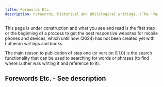 ```yaml
---
title: Forewords Etc.
description: Forewords, historical and philological writings. (The "Passional" with illustrations.) As a supplement to the sixth volume; Interpretation of the Old Testament. (Conclusion.) Interpretations on the prophets Obadiah to Malachi.
---
```


This page is under construction and what you see and read is the first step or the beginning of a process to get the best responsive websites for mobile phones and devices, which until now (2024) has not been created yet with Lutheran writings and books.

The main reason to publication of step one (or version 0.1.0) is the search functionality that can be used to searching for words or phrases (to find where Luther was writing it and reference to it).

## Forewords Etc. - See description
